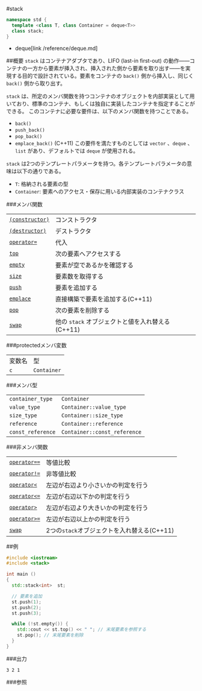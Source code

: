 #stack
```cpp
namespace std {
  template <class T, class Container = deque<T>>
  class stack;
}
```
* deque[link /reference/deque.md]

##概要
`stack` はコンテナアダプタであり、LIFO (last-in first-out) の動作――コンテナの一方から要素が挿入され、挿入された側から要素を取り出す――を実現する目的で設計されている。要素をコンテナの `back()` 側から挿入し、同じく `back()` 側から取り出す。 

`stack` は、所定のメンバ関数を持つコンテナのオブジェクトを内部実装として用いており、標準のコンテナ、もしくは独自に実装したコンテナを指定することができる。 
このコンテナに必要な要件は、以下のメンバ関数を持つことである。
- `back()`
- `push_back()`
- `pop_back()`
- `emplace_back()` (C++11)
この要件を満たすものとしては `vector` 、`deque` 、`list` があり、デフォルトでは `deque` が使用される。 

`stack` は2つのテンプレートパラメータを持つ。各テンプレートパラメータの意味は以下の通りである。
- `T`: 格納される要素の型
- `Container`: 要素へのアクセス・保存に用いる内部実装のコンテナクラス


###メンバ関数

| | |
|-------------------------------------------------------------------------------------------|----------------------------------------------------------------|
| [`(constructor)`](./stack/stack.md) | コンストラクタ |
| [`(destructor)`](./stack/stack-1.md) | デストラクタ |
| [`operator=`](./stack/op_assign.md) | 代入 |
| [`top`](./stack/top.md) | 次の要素へアクセスする |
| [`empty`](./stack/empty.md) | 要素が空であるかを確認する |
| [`size`](./stack/size.md) | 要素数を取得する |
| [`push`](./stack/push.md) | 要素を追加する |
| [`emplace`](./stack/emplace.md) | 直接構築で要素を追加する(C++11) |
| [`pop`](./stack/pop.md) | 次の要素を削除する |
| [`swap`](./stack/swap.md) | 他の `stack` オブジェクトと値を入れ替える(C++11) |

###protectedメンバ変数

| | |
|------------------------|------------------------|
| 変数名 | 型 |
| `c` | `Container` |


###メンバ型

| | |
|-----------------|----------------------------|
| `container_type` | `Container` |
| `value_type` | `Container::value_type` |
| `size_type` | `Container::size_type` |
| `reference` | `Container::reference` |
| `const_reference` | `Container::const_reference` |


###非メンバ関数

| | |
|---------------------------------------------------------------------------------------------------------------|---------------------------------------------------------|
| [`operator==`](./stack/op_equal.md) | 等値比較 |
| [`operator!=`](./stack/op_not_equal.md) | 非等値比較 |
| [`operator<`](./stack/op_less.md) | 左辺が右辺より小さいかの判定を行う |
| [`operator<=`](./stack/op_less_equal.md) | 左辺が右辺以下かの判定を行う |
| [`operator>`](./stack/op_greater.md) | 左辺が右辺より大きいかの判定を行う |
| [`operator>=`](./stack/op_greater_equal.md) | 左辺が右辺以上かの判定を行う |
| [`swap`](./stack/swap_free.md) | 2つの`stack`オブジェクトを入れ替える(C++11) |


##例
```cpp
#include <iostream>
#include <stack>

int main ()
{
  std::stack<int>  st;

  // 要素を追加
  st.push(1);
  st.push(2);
  st.push(3);

  while (!st.empty()) {
    std::cout << st.top() << " "; // 末尾要素を参照する
    st.pop(); // 末尾要素を削除
  }
}
```

###出力
```
3 2 1 
```

###参照


